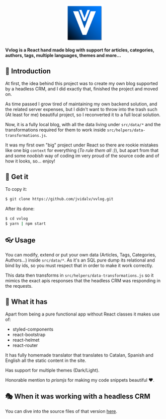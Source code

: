 <p align="center">
  <img src="https://github.com/jvidalv/react-vvlog/blob/master/public/logo-github.png?raw=true" width="120">
</p>

**Vvlog is a React hand made blog with support for articles, categories, authors, tags, multiple languages, themes and more...**

## 🧧 Introduction

At first, the idea behind this project was to create my own blog supported by a headless CRM, and I did exactly that, finished the project and moved on.

As time passed I grow tired of maintaining my own backend solution, and the related server expenses, but I didn't want to throw into
the trash such (At least for me) beautiful project, so I reconverted it to a full local solution. 

Now, it is a fully local blog, with all the data living under `src/data/*` and the transformations required for them to work inside `src/helpers/data-transformations.js`.

It was my first own "big" project under React so there are rookie mistakes like one big `context` for everything (_To rule them all :)_), but apart from that and some _noobish_ way of coding im very proud of the source code
and of how it looks, so... enjoy!

## 🤿 Get it

To copy it:

```bash
$ git clone https://github.com/jvidalv/vvlog.git
```

After its done:

```bash
$ cd vvlog
$ yarn | npm start
```

## 👓 Usage

You can modify, extend or put your own data (Articles, Tags, Categories, Authors...) inside `src/data/*`. As it's an SQL
pure dump its relational and bind by ids, so you must respect that in order to make it work correctly. 

This data then transforms in `src/helpers/data-transformations.js` so it mimics the exact apis responses that the
headless CRM was responding in the requests.

## 🥽 What it has
Apart from being a pure functional app without React classes it makes use of: 

- styled-components
- react-bootstrap
- react-helmet
- react-router

It has fully homemade translator that translates to Catalan, Spanish and English all the static content in the site.

Has support for multiple themes (Dark/Light).

Honorable mention to _prismjs_ for making my code snippets beautiful ♥.

## 🎭 When it was working with a headless CRM

You can dive into the source files of that version [here](https://github.com/jvidalv/vvlog/tree/359c152129b2ca191617efa44c349c9018b74b7c).
